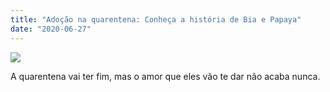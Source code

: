 ```yaml
---
title: "Adoção na quarentena: Conheça a história de Bia e Papaya"
date: "2020-06-27"
---
```


![](https://d1i66q5sf0j0rj.cloudfront.net/wp-content/uploads/2020/06/23150650/Ado%C3%A7%C3%A3o-na-quarentena.capa_.jpg)

A quarentena vai ter fim, mas o amor que eles vão te dar não acaba nunca.
